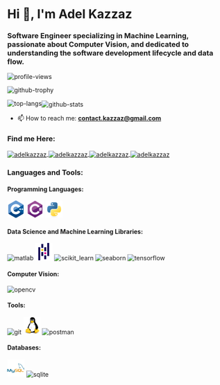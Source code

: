 <h1 align="left">Hi 👋, I'm Adel Kazzaz</h1>
<h3 align="left">
  Software Engineer specializing in Machine Learning, passionate about Computer Vision, 
  and dedicated to understanding the software development lifecycle and data flow.
</h3>

<!-- Profile Views -->
<p align="left">
  <img src="https://komarev.com/ghpvc/?username=adelkazzaz&label=Profile%20views&color=0e75b6&style=flat" alt="profile-views"/>
</p>

<!-- Trophy -->
<p align="left">
  <img src="https://github-profile-trophy.vercel.app/?username=adelkazzaz&no-frame=true&no-bg=false&theme=radical" alt="github-trophy"/>
</p>

<!-- GitHub Stats -->
<p>
  <img align="left" src="https://github-readme-stats.vercel.app/api/top-langs?username=adelkazzaz&show_icons=true&locale=en&layout=compact&theme=radical" alt="top-langs"/>
</p>
<p>
  <img align="center" src="https://github-readme-stats.vercel.app/api?username=adelkazzaz&show_icons=true&theme=radical" alt="github-stats"/>
</p>

<!-- Contact -->
- 📫 How to reach me: **<contact.kazzaz@gmail.com>**

<!-- Social Links -->
<h3 align="left">Find me Here:</h3>
<p align="left">
  <a href="https://www.linkedin.com/in/adelkazzaz" target="_blank">
    <img align="center" src="https://raw.githubusercontent.com/rahuldkjain/github-profile-readme-generator/master/src/images/icons/Social/linked-in-alt.svg" alt="adelkazzaz" height="30" width="40"/>
  </a>
  <a href="https://kaggle.com/adelkazzaz" target="_blank">
    <img align="center" src="https://raw.githubusercontent.com/rahuldkjain/github-profile-readme-generator/master/src/images/icons/Social/kaggle.svg" alt="adelkazzaz" height="30" width="40"/>
  </a>
  <a href="https://leetcode.com/u/AdelKazzaz/" target="_blank">
    <img align="center" src="https://leetcode.com/static/images/LeetCode_logo_rvs.png" alt="adelkazzaz" height="30" width="40"/>
  </a>
  <a href="https://codeforces.com/profile/adelkazzaz" target="_blank">
    <img align="center" src="https://raw.githubusercontent.com/rahuldkjain/github-profile-readme-generator/master/src/images/icons/Social/codeforces.svg" alt="adelkazzaz" height="30" width="40"/>
  </a>
</p>

<!-- Languages and Tools -->
<h3 align="left">Languages and Tools:</h3>

<!-- Programming Languages -->
<h4 align="left">Programming Languages:</h4>
<p align="left">
  <img src="https://raw.githubusercontent.com/devicons/devicon/master/icons/cplusplus/cplusplus-original.svg" alt="cplusplus" width="40" height="40"/>
  <img src="https://raw.githubusercontent.com/devicons/devicon/master/icons/csharp/csharp-original.svg" alt="csharp" width="40" height="40"/>
  <img src="https://raw.githubusercontent.com/devicons/devicon/master/icons/python/python-original.svg" alt="python" width="40" height="40"/>
</p>

<!-- Data Science and Machine Learning Libraries -->
<h4 align="left">Data Science and Machine Learning Libraries:</h4>
<p align="left">
  <img src="https://upload.wikimedia.org/wikipedia/commons/2/21/Matlab_Logo.png" alt="matlab" width="40" height="40"/>
  <img src="https://raw.githubusercontent.com/devicons/devicon/2ae2a900d2f041da66e950e4d48052658d850630/icons/pandas/pandas-original.svg" alt="pandas" width="40" height="40"/>
  <img src="https://upload.wikimedia.org/wikipedia/commons/0/05/Scikit_learn_logo_small.svg" alt="scikit_learn" width="40" height="40"/>
  <img src="https://seaborn.pydata.org/_images/logo-mark-lightbg.svg" alt="seaborn" width="40" height="40"/>
  <img src="https://www.vectorlogo.zone/logos/tensorflow/tensorflow-icon.svg" alt="tensorflow" width="40" height="40"/>
</p>

<!-- Computer Vision -->
<h4 align="left">Computer Vision:</h4>
<p align="left">
  <img src="https://www.vectorlogo.zone/logos/opencv/opencv-icon.svg" alt="opencv" width="40" height="40"/>
</p>

<!-- Tools -->
<h4 align="left">Tools:</h4>
<p align="left">
  <img src="https://www.vectorlogo.zone/logos/git-scm/git-scm-icon.svg" alt="git" width="40" height="40"/>
  <img src="https://raw.githubusercontent.com/devicons/devicon/master/icons/linux/linux-original.svg" alt="linux" width="40" height="40"/>
  <img src="https://www.vectorlogo.zone/logos/getpostman/getpostman-icon.svg" alt="postman" width="40" height="40"/>
</p>

<!-- Databases -->
<h4 align="left">Databases:</h4>
<p align="left">
  <img src="https://raw.githubusercontent.com/devicons/devicon/master/icons/mysql/mysql-original-wordmark.svg" alt="mysql" width="40" height="40"/>
  <img src="https://www.vectorlogo.zone/logos/sqlite/sqlite-icon.svg" alt="sqlite" width="40" height="40"/>
</p>
